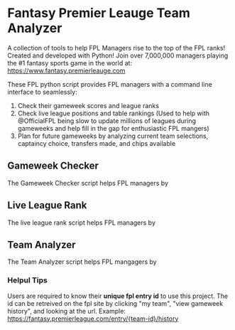 # Fantasy Premier Leauge Team Analyzer

A collection of tools to help FPL Managers rise to the top of the FPL ranks! Created and developed with Python!
Join over 7,000,000 managers playing the #1 fantasy sports game in the world at: https://www.fantasy.premierleauge.com 

These FPL python script provides FPL managers with a command line interface to seamlessly:
1. Check their gameweek scores and league ranks
2. Check live league positions and table rankings (Used to help with @OfficialFPL being slow to update millions of leagues during gameweeks and help fill in the gap for enthusiastic FPL mangers)
3. Plan for future gameweeks by analyzing current team selections, captaincy choice, transfers made, and chips available


## Gameweek Checker

The Gameweek Checker script helps FPL managers by 

## Live League Rank

The live league rank script helps FPL managers by 

## Team Analyzer

The Team Analyzer script helps FPL mangagers by 

### Helpul Tips
Users are required to know their **unique fpl entry id** to use this project. The id can be retreived on the fpl site by clicking "my team", "view gameweek history", and looking at the url.
Example: https://fantasy.premierleague.com/entry/{team-id}/history
